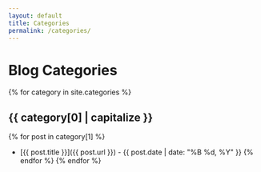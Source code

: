 ```yaml
---
layout: default
title: Categories
permalink: /categories/
---
```


# Blog Categories

{% for category in site.categories %}
## {{ category[0] | capitalize }}

{% for post in category[1] %}
- [{{ post.title }}]({{ post.url }}) - {{ post.date | date: "%B %d, %Y" }}
{% endfor %}
{% endfor %}
